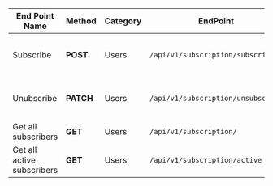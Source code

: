 | End Point Name             | Method    | Category | EndPoint                           | Description                               |
| -------------------------- | --------- | -------- | ---------------------------------- | ----------------------------------------- |
| Subscribe                  | **POST**  | Users    | `/api/v1/subscription/subscribe`   | This subscribes a user to receive mails   |
| Unubscribe                 | **PATCH** | Users    | `/api/v1/subscription/unsubscribe` | This unsubscribes a user to receive mails |
| Get all subscribers        | **GET**   | Users    | `/api/v1/subscription/`            | This gets all subscribers                 |
| Get all active subscribers | **GET**   | Users    | `/api/v1/subscription/active`      | This gets all active subscribers          |
